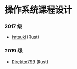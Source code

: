 # 操作系统课程设计

### 2017 级

- [imtsuki](https://github.com/imtsuki/xv7) (Rust)


### 2019 级

- [Direktor799](https://github.com/Direktor799/rusted_os) (Rust)